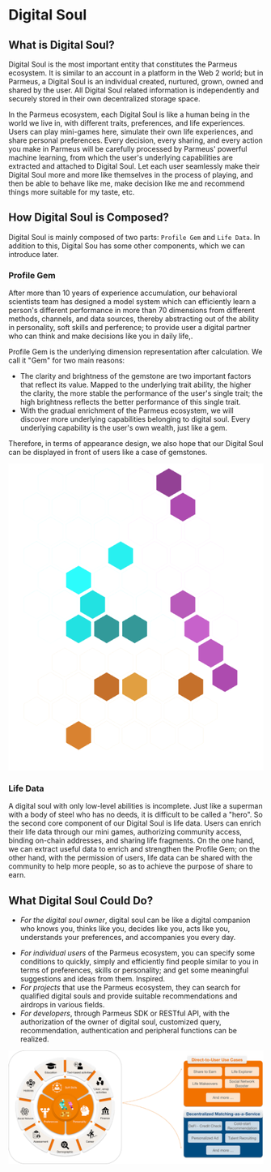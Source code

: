 # Digital Soul

## What is Digital Soul?

Digital Soul is the most important entity that constitutes the Parmeus ecosystem. It is similar to an account in a platform in the Web 2 world; but in Parmeus, a Digital Soul is an individual created, nurtured, grown, owned and shared by the user. All Digital Soul related information is independently and securely stored in their own decentralized storage space.

In the Parmeus ecosystem, each Digital Soul is like a human being in the world we live in, with different traits, preferences, and life experiences. Users can play mini-games here, simulate their own life experiences, and share personal preferences. Every decision, every sharing, and every action you make in Parmeus will be carefully processed by Parmeus' powerful machine learning, from which the user's underlying capabilities are extracted and attached to Digital Soul. Let each user seamlessly make their Digital Soul more and more like themselves in the process of playing, and then be able to behave like me, make decision like me and recommend things more suitable for my taste, etc.

## How Digital Soul is Composed?

Digital Soul is mainly composed of two parts: `Profile Gem` and `Life Data`. In addition to this, Digital Sou has some other components, which we can introduce later.

### Profile Gem

After more than 10 years of experience accumulation, our behavioral scientists team has designed a model system which can efficiently learn a person's different performance in more than 70 dimensions  from different methods, channels, and data sources, thereby abstracting out of the ability in personality, soft skills and perference; to provide user a digital partner who can think and make decisions like you in daily life,.

Profile Gem is the underlying dimension representation after calculation. We call it "Gem" for two main reasons:

- The clarity and brightness of the gemstone are two important factors that reflect its value. Mapped to the underlying trait ability, the higher the clarity, the more stable the performance of the user's single trait; the high brightness reflects the better performance of this single trait.
- With the gradual enrichment of the Parmeus ecosystem, we will discover more underlying capabilities belonging to digital soul. Every underlying capability is the user's own wealth, just like a gem.

Therefore, in terms of appearance design, we also hope that our Digital Soul can be displayed in front of users like a case of gemstones.

![Profile Gem](imgs/ds-profile-gem.png)

### Life Data

A digital soul with only low-level abilities is incomplete. Just like a superman with a body of steel who has no deeds, it is difficult to be called a "hero". So the second core component of our Digital Soul is life data. Users can enrich their life data through our mini games, authorizing community access, binding on-chain addresses, and sharing life fragments. On the one hand, we can extract useful data to enrich and strengthen the Profile Gem; on the other hand, with the permission of users, life data can be shared with the community to help more people, so as to achieve the purpose of share to earn.

## What Digital Soul Could Do?

* _For the digital soul owner_, digital soul can be like a digital companion who knows you, thinks like you, decides like you, acts like you, understands your preferences, and accompanies you every day.
- _For individual users_ of the Parmeus ecosystem, you can specify some conditions to quickly, simply and efficiently find people similar to you in terms of preferences, skills or personality; and get some meaningful suggestions and ideas from them. Inspired.
- _For projects_ that use the Parmeus ecosystem, they can search for qualified digital souls and provide suitable recommendations and airdrops in various fields.
- _For developers_, through Parmeus SDK or RESTful API, with the authorization of the owner of digital soul, customized query, recommendation, authentication and peripheral functions can be realized.

![Digital Soul Capability](imgs/ds-ability.png)